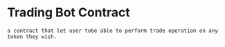  # Trading Bot Contract
    a contract that let user tobe able to perform trade operation on any token they wish. 